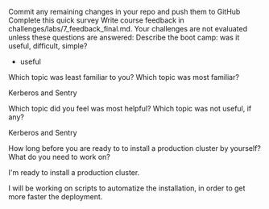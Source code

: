 Commit any remaining changes in your repo and push them to GitHub
Complete this quick survey
Write course feedback in challenges/labs/7_feedback_final.md. Your challenges are not evaluated unless these questions are answered:
Describe the boot camp: was it useful, difficult, simple?

* useful

Which topic was least familiar to you? Which topic was most familiar?

Kerberos and Sentry

Which topic did you feel was most helpful? Which topic was not useful, if any?

Kerberos and Sentry

How long before you are ready to to install a production cluster by yourself? What do you need to work on?

I'm ready to install a production cluster.

I will be working on scripts to automatize the installation, in order to get more faster the deployment.


